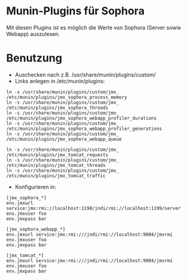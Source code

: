 Munin-Plugins für Sophora
=========
Mit diesen Plugins ist es möglich die Werte von Sophora (Server sowie Webapp) auszulesen.

Benutzung
=========
* Auschecken nach z.B. /usr/share/munin/plugins/custom/
* Links anlegen in /etc/munin/plugins:
```
ln -s /usr/share/munin/plugins/custom/jmx_ /etc/munin/plugins/jmx_sophora_process_memory
ln -s /usr/share/munin/plugins/custom/jmx_ /etc/munin/plugins/jmx_sophora_threads
ln -s /usr/share/munin/plugins/custom/jmx_ /etc/munin/plugins/jmx_sophora_webapp_profiler_durations
ln -s /usr/share/munin/plugins/custom/jmx_ /etc/munin/plugins/jmx_sophora_webapp_profiler_generations
ln -s /usr/share/munin/plugins/custom/jmx_ /etc/munin/plugins/jmx_sophora_webapp_queue

ln -s /usr/share/munin/plugins/custom/jmx_ /etc/munin/plugins/jmx_tomcat_requests
ln -s /usr/share/munin/plugins/custom/jmx_ /etc/munin/plugins/jmx_tomcat_threads
ln -s /usr/share/munin/plugins/custom/jmx_ /etc/munin/plugins/jmx_tomcat_traffic
```
* Konfigurieren in:
```
[jmx_sophora_*]
env.jmxurl service:jmx:rmi://localhost:1198/jndi/rmi://localhost:1199/server
env.jmxuser foo
env.jmxpass bar

[jmx_sophora_webapp_*]
env.jmxurl service:jmx:rmi:///jndi/rmi://localhost:9004/jmxrmi
env.jmxuser foo
env.jmxpass bar

[jmx_tomcat_*]
env.jmxurl service:jmx:rmi:///jndi/rmi://localhost:9004/jmxrmi
env.jmxuser foo
env.jmxpass bar
```
